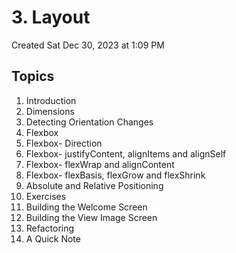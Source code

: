# 3. Layout
Created Sat Dec 30, 2023 at 1:09 PM

## Topics
1. Introduction
2. Dimensions
3. Detecting Orientation Changes
4. Flexbox
5. Flexbox- Direction
6. Flexbox- justifyContent, alignItems and alignSelf
7. Flexbox- flexWrap and alignContent
8. Flexbox- flexBasis, flexGrow and flexShrink
9. Absolute and Relative Positioning
10. Exercises
11. Building the Welcome Screen
12. Building the View Image Screen
13. Refactoring
14. A Quick Note
